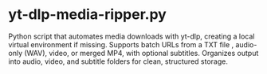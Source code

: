 # yt-dlp-media-ripper.py
Python script that automates media downloads with yt-dlp, creating a local virtual environment if missing. Supports batch URLs from a TXT file , audio-only (WAV), video, or merged MP4, with optional subtitles. Organizes output into audio, video, and subtitle folders for clean, structured storage.
